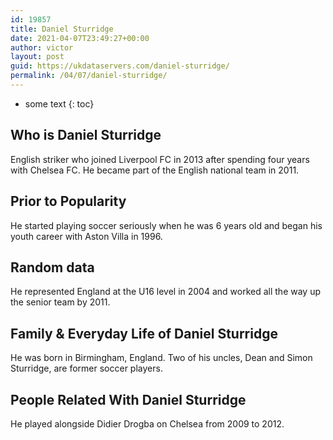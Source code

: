 ```yaml
---
id: 19857
title: Daniel Sturridge
date: 2021-04-07T23:49:27+00:00
author: victor
layout: post
guid: https://ukdataservers.com/daniel-sturridge/
permalink: /04/07/daniel-sturridge/
---
```


* some text
{: toc}


## Who is Daniel Sturridge



English striker who joined Liverpool FC in 2013 after spending four years with Chelsea FC. He became part of the English national team in 2011. 

                
                
                
## Prior to Popularity



He started playing soccer seriously when he was 6 years old and began his youth career with Aston Villa in 1996. 

                
                
                
## Random data



He represented England at the U16 level in 2004 and worked all the way up the senior team by 2011. 

                
                
                
## Family & Everyday Life of Daniel Sturridge



He was born in Birmingham, England. Two of his uncles, Dean and Simon Sturridge, are former soccer players.

                
                
                
## People Related With Daniel Sturridge



He played alongside Didier Drogba on Chelsea from 2009 to 2012.

                
              
            
          
          
          
